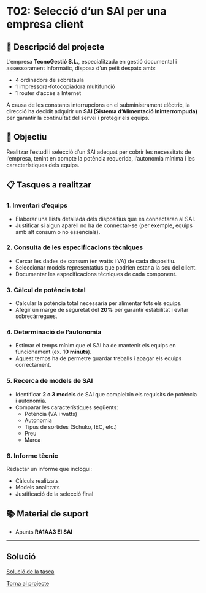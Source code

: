 # T02: Selecció d’un SAI per una empresa client

## 🏢 Descripció del projecte

L’empresa **TecnoGestió S.L.**, especialitzada en gestió documental i assessorament informàtic, disposa d’un petit despatx amb:

- 4 ordinadors de sobretaula
- 1 impressora-fotocopiadora multifunció
- 1 router d’accés a Internet

A causa de les constants interrupcions en el subministrament elèctric, la direcció ha decidit adquirir un **SAI (Sistema d’Alimentació Ininterrompuda)** per garantir la continuïtat del servei i protegir els equips.

## 🎯 Objectiu

Realitzar l’estudi i selecció d’un SAI adequat per cobrir les necessitats de l’empresa, tenint en compte la potència requerida, l’autonomia mínima i les característiques dels equips.

## 📋 Tasques a realitzar

### 1. Inventari d’equips

- Elaborar una llista detallada dels dispositius que es connectaran al SAI.
- Justificar si algun aparell no ha de connectar-se (per exemple, equips amb alt consum o no essencials).

### 2. Consulta de les especificacions tècniques

- Cercar les dades de consum (en watts i VA) de cada dispositiu.
- Seleccionar models representatius que podrien estar a la seu del client.
- Documentar les especificacions tècniques de cada component.

### 3. Càlcul de potència total

- Calcular la potència total necessària per alimentar tots els equips.
- Afegir un marge de seguretat del **20%** per garantir estabilitat i evitar sobrecàrregues.

### 4. Determinació de l’autonomia

- Estimar el temps mínim que el SAI ha de mantenir els equips en funcionament (ex. **10 minuts**).
- Aquest temps ha de permetre guardar treballs i apagar els equips correctament.

### 5. Recerca de models de SAI

- Identificar **2 o 3 models** de SAI que compleixin els requisits de potència i autonomia.
- Comparar les característiques següents:
  - Potència (VA i watts)
  - Autonomia
  - Tipus de sortides (Schuko, IEC, etc.)
  - Preu
  - Marca

### 6. Informe tècnic

Redactar un informe que inclogui:

- Càlculs realitzats
- Models analitzats
- Justificació de la selecció final

## 📚 Material de suport

- Apunts **RA1AA3 El SAI**

---
## Solució 
[Solució de la tasca](Solucio.md)

[Torna al projecte](Projecte2)

